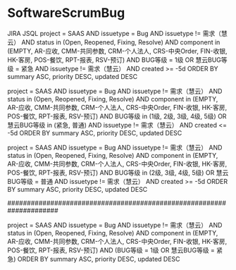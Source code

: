 # SoftwareScrumBug
JIRA JSQL
project = SAAS AND issuetype = Bug AND issuetype != 需求（慧云） AND status in (Open, Reopened, Fixing, Resolve) AND component in (EMPTY, AR-应收, CMM-共同参数, CRM-个人法人, CRS-中央Order, FIN-收银, HK-客房, POS-餐饮, RPT-报表, RSV-预订) AND BUG等级 = 1级 OR 慧云BUG等级 = 紧急 AND issuetype != 需求（慧云） AND created >= -5d ORDER BY summary ASC, priority DESC, updated DESC

project = SAAS AND issuetype = Bug AND issuetype != 需求（慧云） AND status in (Open, Reopened, Fixing, Resolve) AND component in (EMPTY, AR-应收, CMM-共同参数, CRM-个人法人, CRS-中央Order, FIN-收银, HK-客房, POS-餐饮, RPT-报表, RSV-预订) AND BUG等级 in (1级, 2级, 3级, 4级, 5级) OR 慧云BUG等级 in (紧急, 普通) AND issuetype != 需求（慧云） AND created <= -5d ORDER BY summary ASC, priority DESC, updated DESC

project = SAAS AND issuetype = Bug AND issuetype != 需求（慧云） AND status in (Open, Reopened, Fixing, Resolve) AND component in (EMPTY, AR-应收, CMM-共同参数, CRM-个人法人, CRS-中央Order, FIN-收银, HK-客房, POS-餐饮, RPT-报表, RSV-预订) AND BUG等级 in (2级, 3级, 4级, 5级) OR 慧云BUG等级 = 普通 AND issuetype != 需求（慧云） AND created >= -5d ORDER BY summary ASC, priority DESC, updated DESC

#####################################################################

project = SAAS AND issuetype = Bug AND issuetype != 需求（慧云） AND status in (Open, Reopened, Fixing, Resolve) AND component in (EMPTY, AR-应收, CMM-共同参数, CRM-个人法人, CRS-中央Order, FIN-收银, HK-客房, POS-餐饮, RPT-报表, RSV-预订) AND (BUG等级 = 1级 OR 慧云BUG等级 = 紧急) ORDER BY summary ASC, priority DESC, updated DESC
